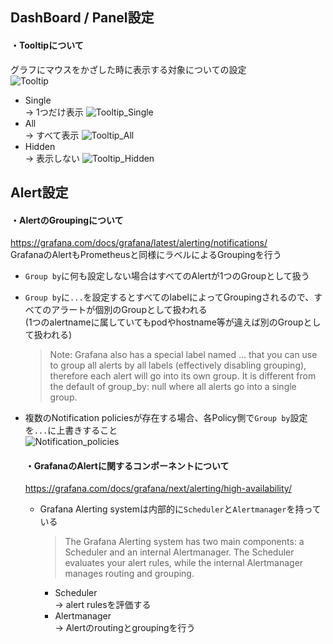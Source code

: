 ## DashBoard / Panel設定
#### ・Tooltipについて  
グラフにマウスをかざした時に表示する対象についての設定  
![Tooltip](https://github.com/nutslove/all_I_need/blob/master/Knowledges/Grafana/image/Tooltip.jpg)
- Single  
  → 1つだけ表示
![Tooltip_Single](https://github.com/nutslove/all_I_need/blob/master/Knowledges/Grafana/image/Tooltip_Single.jpg)
- All  
  → すべて表示
![Tooltip_All](https://github.com/nutslove/all_I_need/blob/master/Knowledges/Grafana/image/Tooltip_All.jpg)
- Hidden  
  → 表示しない
![Tooltip_Hidden](https://github.com/nutslove/all_I_need/blob/master/Knowledges/Grafana/image/Tooltip_Hidden.jpg)

## Alert設定
#### ・AlertのGroupingについて
https://grafana.com/docs/grafana/latest/alerting/notifications/  
GrafanaのAlertもPrometheusと同様にラベルによるGroupingを行う  
- `Group by`に何も設定しない場合はすべてのAlertが1つのGroupとして扱う
- `Group by`に`...`を設定するとすべてのlabelによってGroupingされるので、すべてのアラートが個別のGroupとして扱われる  
  (1つのalertnameに属していてもpodやhostname等が違えば別のGroupとして扱われる)
  >Note: Grafana also has a special label named ... that you can use to group all alerts by all labels (effectively disabling grouping), 
therefore each alert will go into its own group. It is different from the default of group_by: null where all alerts go into a single group.  
- 複数のNotification policiesが存在する場合、各Policy側で`Group by`設定を`...`に上書きすること  
  ![Notification_policies](https://github.com/nutslove/all_I_need/blob/master/Knowledges/Grafana/image/NotificationPolicies.jpg)

  #### ・GrafanaのAlertに関するコンポーネントについて
    https://grafana.com/docs/grafana/next/alerting/high-availability/
    - Grafana Alerting systemは内部的に`Scheduler`と`Alertmanager`を持っている
      > The Grafana Alerting system has two main components: a Scheduler and an internal Alertmanager. The Scheduler evaluates your alert rules, while the internal Alertmanager manages routing and grouping.
      - Scheduler  
        → alert rulesを評価する
      - Alertmanager  
        → Alertのroutingとgroupingを行う
